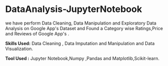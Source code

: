 # **DataAnalysis**-JupyterNotebook


we have perform Data Cleaning, Data Manipulation and Exploratory Data Analysis on Google App's Dataset and  Found a Category wise Ratings,Price and Reviews of Google App's .

**Skills Used:** Data Cleaning , Data Imputation and Manipulation and Data Visualization.

**Tool Used :** Jupyter Notebook,Numpy ,Pandas and Matplotlib,Scikit-learn.
